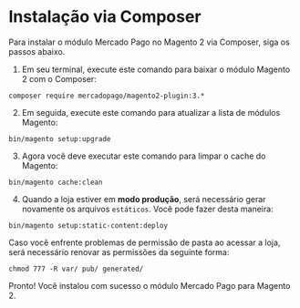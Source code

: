 # Instalação via Composer

Para instalar o módulo Mercado Pago no Magento 2 via Composer, siga os passos abaixo.

1. Em seu terminal, execute este comando para baixar o módulo Magento 2 com o Composer:

```
composer require mercadopago/magento2-plugin:3.*
```

2. Em seguida, execute este comando para atualizar a lista de módulos Magento:

```
bin/magento setup:upgrade
```

3. Agora você deve executar este comando para limpar o cache do Magento:

```
bin/magento cache:clean
```

4. Quando a loja estiver em **modo produção**, será necessário gerar novamente os arquivos `estáticos`. Você pode fazer desta maneira:

```
bin/magento setup:static-content:deploy
```

Caso você enfrente problemas de permissão de pasta ao acessar a loja, será necessário renovar as permissões da seguinte forma:

```
chmod 777 -R var/ pub/ generated/
```

Pronto! Você instalou com sucesso o módulo Mercado Pago para Magento 2.

